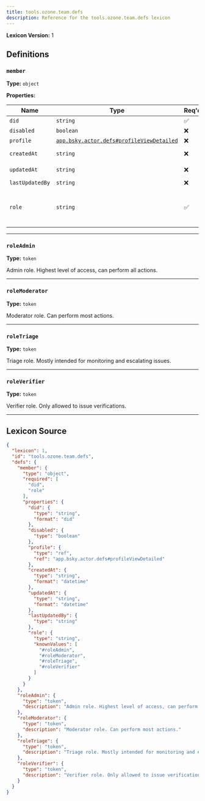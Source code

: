 ```yaml
---
title: tools.ozone.team.defs
description: Reference for the tools.ozone.team.defs lexicon
---
```

**Lexicon Version:** 1

## Definitions

<a name="member"></a>
### `member`

**Type:** `object`

**Properties:**

| Name | Type | Req'd  | Description | Constraints |
|------|------|----------|-------------|-------------|
| `did` | `string` | ✅  |  | Format: `did` |
| `disabled` | `boolean` | ❌  |  |  |
| `profile` | [`app.bsky.actor.defs#profileViewDetailed`](/lexicons/app/bsky/actor/defs#profileViewDetailed) | ❌  |  |  |
| `createdAt` | `string` | ❌  |  | Format: `datetime` |
| `updatedAt` | `string` | ❌  |  | Format: `datetime` |
| `lastUpdatedBy` | `string` | ❌  |  |  |
| `role` | `string` | ✅  |  | Known Values: `#roleAdmin`, `#roleModerator`, `#roleTriage`, `#roleVerifier` |

---

<a name="roleadmin"></a>
### `roleAdmin`

**Type:** `token`

Admin role. Highest level of access, can perform all actions.


---

<a name="rolemoderator"></a>
### `roleModerator`

**Type:** `token`

Moderator role. Can perform most actions.


---

<a name="roletriage"></a>
### `roleTriage`

**Type:** `token`

Triage role. Mostly intended for monitoring and escalating issues.


---

<a name="roleverifier"></a>
### `roleVerifier`

**Type:** `token`

Verifier role. Only allowed to issue verifications.


---

## Lexicon Source
```json
{
  "lexicon": 1,
  "id": "tools.ozone.team.defs",
  "defs": {
    "member": {
      "type": "object",
      "required": [
        "did",
        "role"
      ],
      "properties": {
        "did": {
          "type": "string",
          "format": "did"
        },
        "disabled": {
          "type": "boolean"
        },
        "profile": {
          "type": "ref",
          "ref": "app.bsky.actor.defs#profileViewDetailed"
        },
        "createdAt": {
          "type": "string",
          "format": "datetime"
        },
        "updatedAt": {
          "type": "string",
          "format": "datetime"
        },
        "lastUpdatedBy": {
          "type": "string"
        },
        "role": {
          "type": "string",
          "knownValues": [
            "#roleAdmin",
            "#roleModerator",
            "#roleTriage",
            "#roleVerifier"
          ]
        }
      }
    },
    "roleAdmin": {
      "type": "token",
      "description": "Admin role. Highest level of access, can perform all actions."
    },
    "roleModerator": {
      "type": "token",
      "description": "Moderator role. Can perform most actions."
    },
    "roleTriage": {
      "type": "token",
      "description": "Triage role. Mostly intended for monitoring and escalating issues."
    },
    "roleVerifier": {
      "type": "token",
      "description": "Verifier role. Only allowed to issue verifications."
    }
  }
}
```
